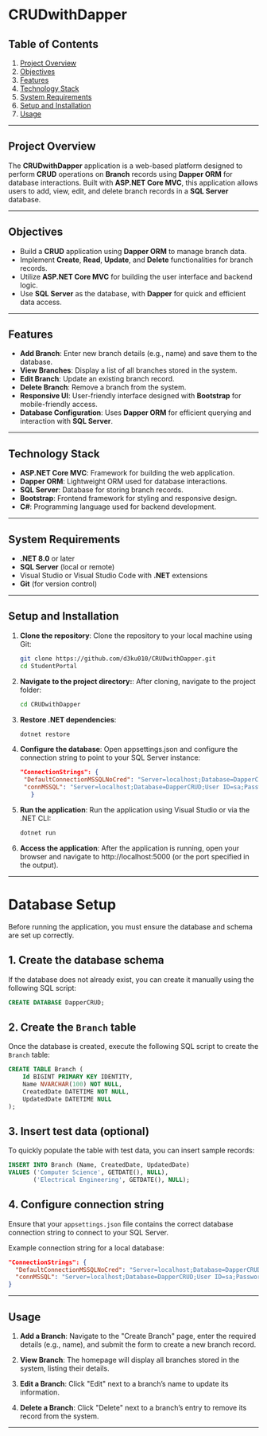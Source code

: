 # CRUDwithDapper

## Table of Contents
1. [Project Overview](#project-overview)
2. [Objectives](#objectives)
3. [Features](#features)
4. [Technology Stack](#technology-stack)
5. [System Requirements](#system-requirements)
6. [Setup and Installation](#setup-and-installation)
7. [Usage](#usage)

---

## Project Overview

The **CRUDwithDapper** application is a web-based platform designed to perform **CRUD** operations on **Branch** records using **Dapper ORM** for database interactions. Built with **ASP.NET Core MVC**, this application allows users to add, view, edit, and delete branch records in a **SQL Server** database.

---

## Objectives

- Build a **CRUD** application using **Dapper ORM** to manage branch data.
- Implement **Create**, **Read**, **Update**, and **Delete** functionalities for branch records.
- Utilize **ASP.NET Core MVC** for building the user interface and backend logic.
- Use **SQL Server** as the database, with **Dapper** for quick and efficient data access.

---

## Features

- **Add Branch**: Enter new branch details (e.g., name) and save them to the database.
- **View Branches**: Display a list of all branches stored in the system.
- **Edit Branch**: Update an existing branch record.
- **Delete Branch**: Remove a branch from the system.
- **Responsive UI**: User-friendly interface designed with **Bootstrap** for mobile-friendly access.
- **Database Configuration**: Uses **Dapper ORM** for efficient querying and interaction with **SQL Server**.

---

## Technology Stack

- **ASP.NET Core MVC**: Framework for building the web application.
- **Dapper ORM**: Lightweight ORM used for database interactions.
- **SQL Server**: Database for storing branch records.
- **Bootstrap**: Frontend framework for styling and responsive design.
- **C#**: Programming language used for backend development.

---

## System Requirements

- **.NET 8.0** or later
- **SQL Server** (local or remote)
- Visual Studio or Visual Studio Code with **.NET** extensions
- **Git** (for version control)

---

## Setup and Installation

1. **Clone the repository**:
    Clone the repository to your local machine using Git:
   ```bash
   git clone https://github.com/d3ku010/CRUDwithDapper.git
   cd StudentPortal
   ```
   
2. **Navigate to the project directory:**:
   After cloning, navigate to the project folder:
    ```bash
   cd CRUDwithDapper
    ```
    
3. **Restore .NET dependencies**:
    ```bash
   dotnet restore
    ```
    
4. **Configure the database**:
    Open appsettings.json and configure the connection string to point to your SQL Server instance:
   ```json
   "ConnectionStrings": {
    "DefaultConnectionMSSQLNoCred": "Server=localhost;Database=DapperCRUD;TrustedConnection=True;MultipleActiveResultSets=true",
    "connMSSQL": "Server=localhost;Database=DapperCRUD;User ID=sa;Password=yourpassword;TrustServerCertificate=True;MultipleActiveResultSets=true"
      }
    ```
   
5. **Run the application**:
   Run the application using Visual Studio or via the .NET CLI:
    ```bash
    dotnet run
    ```

6. **Access the application**:
   After the application is running, open your browser and navigate to http://localhost:5000 (or the port specified in the output).


---


# Database Setup

Before running the application, you must ensure the database and schema are set up correctly.

## 1. Create the database schema
If the database does not already exist, you can create it manually using the following SQL script:
```sql
CREATE DATABASE DapperCRUD;
```

## 2. Create the `Branch` table
Once the database is created, execute the following SQL script to create the `Branch` table:
```sql
CREATE TABLE Branch (
    Id BIGINT PRIMARY KEY IDENTITY,
    Name NVARCHAR(100) NOT NULL,
    CreatedDate DATETIME NOT NULL,
    UpdatedDate DATETIME NULL
);
```

## 3. Insert test data (optional)
To quickly populate the table with test data, you can insert sample records:
```sql
INSERT INTO Branch (Name, CreatedDate, UpdatedDate)
VALUES ('Computer Science', GETDATE(), NULL),
       ('Electrical Engineering', GETDATE(), NULL);
```

## 4. Configure connection string
Ensure that your `appsettings.json` file contains the correct database connection string to connect to your SQL Server.

Example connection string for a local database:
```json
"ConnectionStrings": {
  "DefaultConnectionMSSQLNoCred": "Server=localhost;Database=DapperCRUD;TrustedConnection=True;MultipleActiveResultSets=true",
  "connMSSQL": "Server=localhost;Database=DapperCRUD;User ID=sa;Password=yourpassword;TrustServerCertificate=True;MultipleActiveResultSets=true"
}
```

---

## Usage

1. **Add a Branch**:
   Navigate to the "Create Branch" page, enter the required details (e.g., name), and submit the form to create a new branch record.
  
2. **View Branch**:
  The homepage will display all branches stored in the system, listing their details.
  
3. **Edit a Branch**:
  Click "Edit" next to a branch’s name to update its information.

4. **Delete a Branch**:
  Click "Delete" next to a branch’s entry to remove its record from the system.


---
